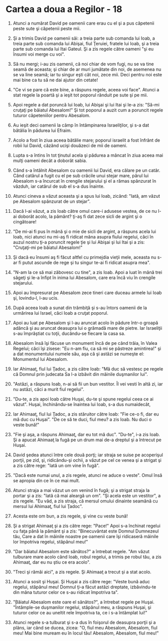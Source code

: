 # Cartea a doua a Regilor - 18

1. Atunci a numărat David pe oamenii care erau cu el şi a pus căpetenii peste sute şi căpetenii peste mii. 

2. Şi a trimis David pe oamenii săi: a treia parte sub comanda lui Ioab, a treia parte sub comanda lui Abişai, fiul Ţeruiei, fratele lui Ioab, şi a treia parte sub comanda lui Itai Gateul. Şi a zis regele către oameni "şi eu însumi voi merge cu voi". 

3. Să nu mergi; i-au zis oamenii, că noi chiar de vom fugi, nu se va tine seamă de aceasta; şi chiar de ar muri jumătate din noi, de asemenea nu se va line seamă; iar tu singur eşti cât noi, zece mii. Deci pentru noi este mai bine ca tu să ne dai ajutor din cetate!

4. "Ce vi se pare că este bine, a răspuns regele, aceea voi face". Atunci a stat regele la poartă şi a ieşit tot poporul rânduit pe sute şi pe mii. 

5. Apoi regele a dat poruncă lui Ioab, lui Abişai şi lui Itai şi le-a zis: "Să-mi cruţaţi pe băiatul Abesalom!" Şi tot poporul a auzit cum a poruncit regele tuturor căpeteniilor pentru Abesalom.

6. Au ieşit deci oamenii la câmp în întâmpinarea Israeliţilor, şi s-a dat bătălia în pădurea lui Efraim. 

7. Acolo a fost în ziua aceea bătălie mare; poporul israelit a fost înfrânt de robii lui David, căzând ucişi douăzeci de mii de oameni. 

8. Lupta s-a întins în tot ţinutul acela şi pădurea a mâncat în ziua aceea mai mulţi oameni decât a doborât sabia. 

9. Când s-a întâlnit Abesalom cu oamenii lui David, era călare pe un catâr. Când catârul a fugit cu el pe sub crăcile unui stejar mare, părul lui Abesalom s-a încurcat în crengile stejarului şi el a rămas spânzurat în văzduh, iar catârul de sub el s-a dus înainte. 

10. Atunci cineva a văzut aceasta şi a spus lui Ioab, zicând: "Iată, am văzut pe Abesalom spânzurat de un stejar". 

11. Dacă l-ai văzut, a zis Ioab către omul care-i adusese vestea, de ce nu l-ai doborât acolo, la pământ? ţi-aş fi dat zece sicli de argint şi o cingătoare!

12. "De mi-ai fi pus în mână şi o mie de sicli de argint, a răspuns acela lui Ioab, nici atunci nu mi-aş fi ridicat mâna asupra fiului regelui, căci în auzul nostru ţi-a poruncit regele ţie şi lui Abişai şi lui Itai şi a zis: "Cruţaţi-mi pe băiatul Abesalom!" 

13. Şi dacă eu însumi aş fi făcut altfel cu primejdia vieţii mele, aceasta nu s-ar fi putut ascunde de rege şi tu singur te-ai fi ridicat asupra mea". 

14. "N-am la ce să mai zăbovesc cu tine", a zis Ioab. Apoi a luat în mână trei săgeţi şi le-a înfipt în inima lui Abesalom, care era încă viu în crengile stejarului. 

15. Apoi au împresurat pe Abesalom zece tineri care duceau armele lui Ioab şi, lovindu-l, l-au ucis. 

16. După aceea Ioab a sunat din trâmbiţă şi s-au întors oamenii de la urmărirea lui Israel, căci Ioab a cruţat poporul. 

17. Apoi au luat pe Abesalom şi l-au aruncat acolo în pădure într-o groapă adâncă şi au aruncat deasupra lui o grămadă mare de pietre. Iar Israeliţii s-au împrăştiat cu toţii, ducându-se fiecare la casa sa. 

18. Abesalom însă îşi făcuse un monument încă de pe când trăia, în Valea Regelui; căci îşi zisese: "Eu n-am fiu, ca să mi se păstreze amintirea!" şi a dat monumentului numele său, aşa că şi astăzi se numeşte el: Monumentul lui Abesalom. 

19. Iar Ahimaaţ, fiul lui Ţadoc, a zis către Ioab: "Mă duc să vestesc pe regele că Domnul prin judecata Sa l-a izbăvit din mâinile duşmanilor lui". 

20. "Astăzi, a răspuns Ioab, n-ai să fii un bun vestitor. Îl vei vesti în altă zi, iar nu astăzi, căci a murit fiul regelui". 

21. "Du-te, a zis apoi Ioab către Huşai, du-te şi spune regelui ceea ce ai văzut". Huşai, închinându-se înaintea lui Ioab, s-a dus numaidecât, 

22. Iar Ahimaaţ, fiul lui Ţadoc, a zis stăruitor către Ioab: "Fie ce-o fi, dar eu mă duc cu Huşai". "De ce să te duci, fiul meu? a zis Ioab. Nu duci o veste bună!" 

23. "Fie şi aşa, a răspuns Ahimaaţ, dar eu tot mă duc". "Du-te", i-a zis Ioab. Şi a apucat Ahimaaţ la fugă pe un drum mai de-a dreptul şi a întrecut pe Huşai. 

24. David şedea atunci între cele două porţi; iar straja se suise pe acoperişul porţii, pe zid, şi, ridicându-şi ochii, a văzut pe cel ce venea şi a strigat şi a zis către rege: "Iată un om vine în fugă". 

25. "Dacă este numai unul, a zis regele, atunci ne aduce o veste". Omul însă se apropia din ce în ce mai mult. 

26. Atunci straja a mai văzut un om venind în fugă; şi a strigat straja la portar şi a zis: "Iată că mai aleargă un om". "Şi acela este un vestitor", a zis regele. "Eu văd, a zis straja, că mersul omului dinainte seamănă cu mersul lui Ahimaaţ, fiul lui Ţadoc". 

27. Acesta este om bun, a zis regele, şi vine cu veste bună!

28. Şi a strigat Ahimaaţ şi a zis către rege: "Pace!" Apoi s-a închinat regelui cu faţa până la pământ şi a zis: "Binecuvântat este Domnul Dumnezeul tău, Care a dat în mâinile noastre pe oamenii care îşi ridicaseră mâinile lor împotriva regelui, stăpânul meu!" 

29. "Dar băiatul Abesalom este sănătos?" a întrebat regele. "Am văzut tulburare mare acolo când Ioab, robul regelui, a trimis pe robul tău, a zis Ahimaaţ, dar eu nu ştiu ce era acolo". 

30. "Treci şi rămâi aici", a zis regele. Şi Ahimaaţ a trecut şi a stat acolo. 

31. Atunci a sosit şi Huşai. Şi Huşai a zis către rege: "Veste bună aduc regelui, stăpânul meu! Domnul ţi-a făcut astăzi dreptate, izbăvindu-te din mâna tuturor celor ce s-au ridicat împotriva ta". 

32. "Băiatul Abesalom este oare el  sănătos?", a întrebat regele pe Huşai. "Întâmple-se duşmanilor regelui, stăpânul meu, a răspuns Huşai, şi tuturor celor ce au uneltit rele împotriva ta, ce i s-a întâmplat lui!" 

33. Atunci regele s-a tulburat şi s-a dus în foişorul de deasupra porţii şi a plâns, iar când se ducea, zicea: "O, fiul meu Abesalom, Abesalom, fiul meu! Mai bine muream eu în locul tău! Abesalom, Abesalom, fiul meu!" 

